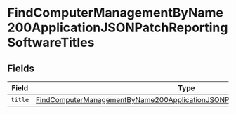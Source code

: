 # FindComputerManagementByName200ApplicationJSONPatchReportingSoftwareTitles


## Fields

| Field                                                                                                                                                                                         | Type                                                                                                                                                                                          | Required                                                                                                                                                                                      | Description                                                                                                                                                                                   |
| --------------------------------------------------------------------------------------------------------------------------------------------------------------------------------------------- | --------------------------------------------------------------------------------------------------------------------------------------------------------------------------------------------- | --------------------------------------------------------------------------------------------------------------------------------------------------------------------------------------------- | --------------------------------------------------------------------------------------------------------------------------------------------------------------------------------------------- |
| `title`                                                                                                                                                                                       | [FindComputerManagementByName200ApplicationJSONPatchReportingSoftwareTitlesTitle](../../models/operations/findcomputermanagementbyname200applicationjsonpatchreportingsoftwaretitlestitle.md) | :heavy_minus_sign:                                                                                                                                                                            | N/A                                                                                                                                                                                           |
